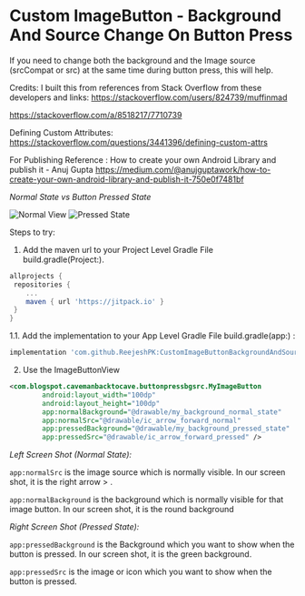 # **Custom ImageButton - Background And Source Change On Button Press**
If you need to change both the background and the Image source (srcCompat or src) at the same time during button press, this will help.

Credits:
I built this from references from Stack Overflow from these developers and links:
https://stackoverflow.com/users/824739/muffinmad

https://stackoverflow.com/a/8518217/7710739

Defining Custom Attributes:
https://stackoverflow.com/questions/3441396/defining-custom-attrs

For Publishing Reference :
How to create your own Android Library and publish it - Anuj Gupta
https://medium.com/@anujguptawork/how-to-create-your-own-android-library-and-publish-it-750e0f7481bf

_Normal State vs Button Pressed State_

![Normal View](https://i.ibb.co/4phYBZz/Webp-net-resizeimage-1.png)
![Pressed State](https://i.ibb.co/TbFdX9s/Webp-net-resizeimage-2.png)

Steps to try:

1. Add the maven url to your Project Level Gradle File build.gradle(Project:).
```gradle
allprojects {
 repositories {
	...
	maven { url 'https://jitpack.io' }
 }
}
```

1.1. Add the implementation to your App Level Gradle File build.gradle(app:) :

```gradle 
implementation 'com.github.ReejeshPK:CustomImageButtonBackgroundAndSourceChangeOnPress:1.0'
```

2. Use the ImageButtonView

```xml
<com.blogspot.cavemanbacktocave.buttonpressbgsrc.MyImageButton
        android:layout_width="100dp"
        android:layout_height="100dp"        
        app:normalBackground="@drawable/my_background_normal_state"
        app:normalSrc="@drawable/ic_arrow_forward_normal"
        app:pressedBackground="@drawable/my_background_pressed_state"
        app:pressedSrc="@drawable/ic_arrow_forward_pressed" />
```

_Left Screen Shot (Normal State):_

`app:normalSrc` is the image source which is normally visible. In our screen shot, it is the right arrow > .

`app:normalBackground` is the background which is normally visible for that image button. In our screen shot, it is the round background 

_Right Screen Shot (Pressed State):_

`app:pressedBackground` is the Background which you want to show when the button is pressed. In our screen shot, it is the green background.

`app:pressedSrc` is the image or icon which you want to show when the button is pressed. 


